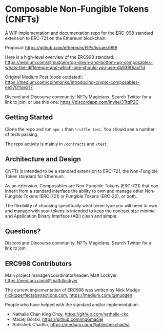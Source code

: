 

# Composable Non-Fungible Tokens (CNFTs)

A WIP implementation and documentation repo for the ERC-998 standard extension to ERC-721 on the Ethereum blockchain.

Proposal: https://github.com/ethereum/EIPs/issues/998

Here is a high-level overview of the ERC998 standard: https://medium.com/@mudgen/top-down-and-bottom-up-composables-whats-the-difference-and-which-one-should-you-use-db939f6acf1d

Original Medium Post (code outdated): https://medium.com/coinmonks/introducing-crypto-composables-ee5701fde217

Discord and Discourse community: NFTy Magicians. Search Twitter for a link to join, or use this one: https://discordapp.com/invite/3TtqP2C

## Getting Started

Clone the repo and run `npm i` then `truffle test`. You should see a number of tests passing.

The repo activity is mainly in `/contracts` and `/test`.

## Architecture and Design

CNFTs is intended to be a standard extension to ERC-721, the Non-Fungible Token standard for Ethereum.

As an extension, Composables are Non-Fungible Tokens (ERC-721) that can inherit from a standard interface the ability to own and manage other Non-Fungible Tokens (ERC-721) or Fungible Tokens (ERC-20), or both.

The flexibility of choosing specifically what token type you will need to own and manage with your tokens is intended to keep the contract size minimal and Application Binary Interface (ABI) clean and simple.

## Questions?

Discord and Discourse community: NFTy Magicians. Search Twitter for a link to join.

## ERC998 Contributors

Main project manager/coordinator/leader: Matt Lockyer, https://medium.com/@mattdlockyer

The current implementation of ERC998 was written by Nick Mudge <nick@perfectabstractions.com>, https://medium.com/@mudgen.

People who have helped with the standard and/or implementation:
* Nathalie Chan King Choy, https://github.com/nathalie-ckc
* Maciej Górski, https://github.com/mg6maciej
* Abhishek Chadha, https://medium.com/@abhishekchadha

